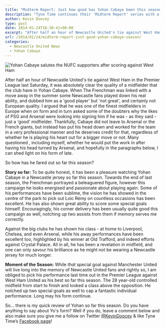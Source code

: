 ```yaml
---
title: "Midterm Report: Just how good has Yohan Cabaye been this season?"
description: "Tyne Time continues their 'Midterm Report' series with a look at the recent performances of the much talked about Newcastle United midfielder, Yohan Cabaye."
author: Kevin Doocey
type: post
date: 2014-01-24T16:30:41+00:00
excerpt: "After half an hour of Newcastle United's tie against West Ham in the Premier League last Saturday, it was absolutely clear the quality of a midfielder that the club have in Yohan Cabaye"
url: /2014/01/24/midterm-report-just-good-yohan-cabaye-season/
categories:
  - Newcastle United News
  - Yohan Cabaye
---
```


![Yohan Cabaye salutes the NUFC supporters after scoring against West Ham](https://www.tynetime.com/wp-content/uploads/2014/01/Yohan-Cabaye-Newcastle-United-West-Ham.jpg "Cabaye - Has enjoyed a very productive season in a Newcastle jersey so far")

After half an hour of Newcastle United's tie against West Ham in the Premier League last Saturday, it was absolutely clear the quality of a midfielder that the club have in Yohan Cabaye. When The Frenchman was linked with a move away in the summer some Newcastle fans played down his real ability, and dubbed him as a 'good player' but 'not great', and certainly not European quality. I argued that he was one of the finest midfielders in Europe when on form and in turn asked some of the doubters why the likes of PSG and Arsenal were looking into signing him if he was - as they said - just a 'good' midfielder. Thankfully, Cabaye did not leave to Arsenal or the French giants, but instead has put his head down and worked for the team in a very professional manner and he deserves credit for that, regardless of whether he is playing his heart out for a bigger move or not. Many questioned , including myself, whether he would put the work in after having his head turned by Arsenal, and hopefully in the paragraphs below, I can shed light on his form of late.

So how has he fared out so far this season?

**Story so far:** To be quite honest, it has been a pleasure watching Yohan Cabaye in a Newcastle jersey so far this season. Towards the end of last season, the Frenchman portrayed a beleaguered figure, however this campaign he looks energised and passionate about playing again. Some of his performances have been sublime, the vision he has showed in the centre of the park to pick out Loic Rémy on countless occasions has been excellent. He has also shown great ability to score some special goals himself. Encouragingly, his corner delivery has been usually quite good this campaign as well, notching up two assists from them if memory serves me correctly.

Against the big clubs he has shown his class - at home to Liverpool, Chelsea, and even Arsenal, while his away performances have been excellent too, highlighted by his winner at Old Trafford, and indeed efforts against Crystal Palace. All in all, he has been a revelation in midfield, and one can only savour his brilliance as he might not be wearing a Newcastle jersey for much longer.

**Moment of the Season:** While _that_ special goal against Manchester United will live long into the memory of Newcastle United fans and rightly so, I am obliged to pick his performance last time out in the Premier League against West Ham United as his best so far this season. The 28 year-old controlled midfield from start to finish and looked a class above the opposition. He notched up two special goals as well to cap a fantastic individual performance. Long may his form continue.

So… there is my quick review of Yohan so far this season. Do you have anything to say about Yo's form? Well if you do, leave a comment below and also make sure you give me a follow on Twitter [@KevinDoocey](https://twitter.com/kevindoocey "Kevin Doocey Twitter") & like Tyne Time’s [Facebook page](http://www.facebook.com/tynetime "Tyne Time Facebook Page")!
